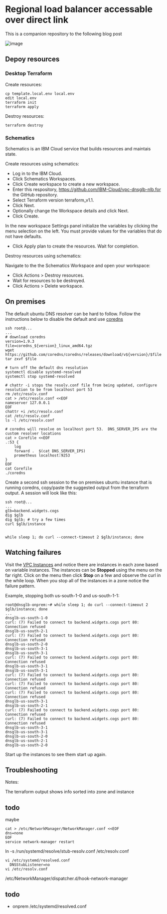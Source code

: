 # Regional load balancer accessable over direct link

This is a companion repository to the following blog post

![image](https://user-images.githubusercontent.com/6932057/176736173-ddad609c-85be-448e-a10a-d4bfbecedec4.png)


## Depoy resources

### Desktop Terraform

Create resources:
```
cp template.local.env local.env
edit local.env
terraform init
terraform apply
```

Destroy resources:
```
terraform destroy
```

### Schematics

Schematics is an IBM Cloud service that builds resources and maintais state.

Create resources using schematics:
- Log in to the IBM Cloud.
- Click Schematics Workspaces.
- Click Create workspace to create a new workspace.
- Enter this respository, https://github.com/IBM-Cloud/vpc-dnsglb-nlb,for the GitHub repository.
- Select Terraform version terraform_v1.1.
- Click Next.
- Optionally change the Workspace details and click Next.
- Click Create.

In the new workspace Settings panel initialize the variables by clicking the menu selection on the left. You must provide values for the variables that do not have defaults.

- Click Apply plan to create the resources. Wait for completion.

Destroy resources using schematics:

Navigate to the the Schematics Workspace and open your workspace:
- Click Actions > Destroy resources.
- Wait for resources to be destroyed.
- Click Actions > Delete workspace.

## On premises

The default ubuntu DNS resolver can be hard to follow.  Follow the instructions below to disable the default and use [coredns](https://coredns.io/)


```
ssh root@...
...
# download coredns
version=1.9.3
file=coredns_${version}_linux_amd64.tgz
wget https://github.com/coredns/coredns/releases/download/v${version}/$file
tar zxvf $file

# turn off the default dns resolution
systemctl disable systemd-resolved
systemctl stop systemd-resolved

# chattr -i stops the resolv.conf file from being updated, configure resolution to be from localhost port 53
rm /etc/resolv.conf
cat > /etc/resolv.conf <<EOF
nameserver 127.0.0.1
EOF
chattr +i /etc/resolv.conf
cat /etc/resolv.conf
ls -l /etc/resolv.conf

# coredns will resolve on localhost port 53.  DNS_SERVER_IPS are the custom resolver locations
cat > Corefile <<EOF
.:53 {
    log
    forward .  $(cat DNS_SERVER_IPS)
    prometheus localhost:9253
}
EOF
cat Corefile
./coredns
```

Create a second ssh session to the on premises ubuntu instance that is running coredns, copy/paste the suggested output from the terraform output.  A session will look like this:
```
ssh root@...
...
glb=backend.widgets.cogs
dig $glb
dig $glb; # try a few times
curl $glb/instance


while sleep 1; do curl --connect-timeout 2 $glb/instance; done

```

## Watching failures
Visit the [VPC Instances](https://cloud.ibm.com/vpc-ext/compute/vs) and notice there are instances in each zone based on variable instances.  The instances can be **Stopped** using the menu on the far right.  Click on the menu then click **Stop** on a few and observe the curl in the while loop.  When you stop all of the instances in a zone notice the failure pattern.

Example, stopping both us-south-1-0 and us-south-1-1:

```
root@dnsglb-onprem:~# while sleep 1; do curl --connect-timeout 2 $glb/instance; done
...
dnsglb-us-south-1-0
curl: (7) Failed to connect to backend.widgets.cogs port 80: Connection refused
dnsglb-us-south-2-1
curl: (7) Failed to connect to backend.widgets.cogs port 80: Connection refused
dnsglb-us-south-2-0
dnsglb-us-south-3-1
dnsglb-us-south-3-1
curl: (7) Failed to connect to backend.widgets.cogs port 80: Connection refused
dnsglb-us-south-3-1
dnsglb-us-south-3-1
curl: (7) Failed to connect to backend.widgets.cogs port 80: Connection refused
curl: (7) Failed to connect to backend.widgets.cogs port 80: Connection refused
curl: (7) Failed to connect to backend.widgets.cogs port 80: Connection refused
dnsglb-us-south-3-1
dnsglb-us-south-2-1
curl: (7) Failed to connect to backend.widgets.cogs port 80: Connection refused
curl: (7) Failed to connect to backend.widgets.cogs port 80: Connection refused
dnsglb-us-south-3-1
dnsglb-us-south-3-1
dnsglb-us-south-2-0
dnsglb-us-south-2-1
dnsglb-us-south-2-0
```

Start up the instances to see them start up again.

## Troubleshooting

Notes:

The terraform output shows info sorted into zone and instance





## todo

maybe
```
cat > /etc/NetworkManager/NetworkManager.conf <<EOF
dns=none
EOF
service network-manager restart
```

ln -s /run/systemd/resolve/stub-resolv.conf /etc/resolv.conf

```
vi /etc/systemd/resolved.conf
  DNSStubListener=no
vi /etc/resolv.conf
```

 /etc/NetworkManager/dispatcher.d/hook-network-manager


## todo
- onprem /etc/systemd/resolved.conf
